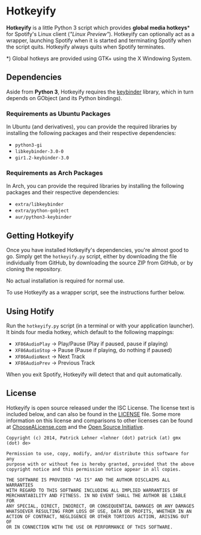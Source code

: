 # Hotkeyify

**Hotkeyify** is a little Python 3 script which provides **global media hotkeys**\* for Spotify's 
Linux client (*"Linux Preview"*). Hotkeyify can optionally act as a wrapper, launching Spotify when
it is started and terminating Spotify when the script quits. Hotkeyify always quits when Spotify
terminates.

\*) Global hotkeys are provided using GTK+ using the X Windowing System.

## Dependencies

Aside from **Python 3**, Hotkeyify requires the [keybinder](https://github.com/engla/keybinder)
library, which in turn depends on GObject (and its Python bindings).

### Requirements as Ubuntu Packages

In Ubuntu (and derivatives), you can provide the required libraries by installing the following
packages and their respective dependencies:

* `python3-gi`
* `libkeybinder-3.0-0`
* `gir1.2-keybinder-3.0`

### Requirements as Arch Packages

In Arch, you can provide the required libraries by installing the following packages
and their respective dependencies:

* `extra/libkeybinder`
* `extra/python-gobject`
* `aur/python3-keybinder`

## Getting Hotkeyify

Once you have installed Hotkeyify's dependencies, you're almost good to go. Simply get the 
`hotkeyify.py` script, either by downloading the file individually from GitHub, by downloading the
source ZIP from GitHub, or by cloning the repository.

No actual installation is required for normal use.

To use Hotkeyify as a wrapper script, see the instructions further below.

## Using Hotify

Run the `hotkeyify.py` script (in a terminal or with your application launcher). It binds four media
hotkey, which default to the following mappings:

* `XF86AudioPlay` -> Play/Pause (Play if paused, pause if playing)
* `XF86AudioStop` -> Pause (Pause if playing, do nothing if paused)
* `XF86AudioNext` -> Next Track
* `XF86AudioPrev` -> Previous Track

When you exit Spotify, Hotkeyify will detect that and quit automatically.


## License

Hotkeyify is open source released under the ISC License. The license text is included below, and
can also be found in the [LICENSE](LICENSE) file. Some more information on this license and
comparisons to other licenses can be found at [ChooseALicense.com](http://choosealicense.com/licenses/)
and the [Open Source Initiative](http://opensource.org/licenses/ISC).

```
Copyright (c) 2014, Patrick Lehner <lehner (dot) patrick (at) gmx (dot) de>

Permission to use, copy, modify, and/or distribute this software for any
purpose with or without fee is hereby granted, provided that the above
copyright notice and this permission notice appear in all copies.

THE SOFTWARE IS PROVIDED "AS IS" AND THE AUTHOR DISCLAIMS ALL WARRANTIES
WITH REGARD TO THIS SOFTWARE INCLUDING ALL IMPLIED WARRANTIES OF
MERCHANTABILITY AND FITNESS. IN NO EVENT SHALL THE AUTHOR BE LIABLE FOR
ANY SPECIAL, DIRECT, INDIRECT, OR CONSEQUENTIAL DAMAGES OR ANY DAMAGES
WHATSOEVER RESULTING FROM LOSS OF USE, DATA OR PROFITS, WHETHER IN AN
ACTION OF CONTRACT, NEGLIGENCE OR OTHER TORTIOUS ACTION, ARISING OUT OF
OR IN CONNECTION WITH THE USE OR PERFORMANCE OF THIS SOFTWARE.
```
